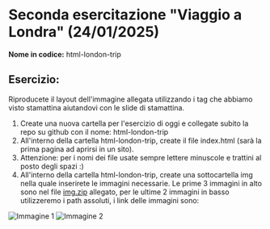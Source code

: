 # Seconda esercitazione "Viaggio a Londra" (24/01/2025)

**Nome in codice:** html-london-trip

## Esercizio:
Riproducete il layout dell'immagine allegata utilizzando i tag che abbiamo visto stamattina aiutandovi con le slide di stamattina.
1. Create una nuova cartella per l'esercizio di oggi e collegate subito la repo su github con il nome: html-london-trip
2. All'interno della cartella html-london-trip, create il file index.html (sarà la prima pagina ad aprirsi in un sito).
3. Attenzione: per i nomi dei file usate sempre lettere minuscole e trattini al posto degli spazi :)
4. All'interno della cartella html-london-trip, create una sottocartella img nella quale inserirete le immagini necessarie.
Le prime 3 immagini in alto sono nel file [img.zip](https://booleancareers.slack.com/files/U04EUT27BJ4/F089QFR11ST/img.zip) allegato, per le ultime 2 immagini in basso utilizzeremo i path assoluti, i link delle immagini sono:

![Immagine 1](https://www.abta.com/sites/default/files/styles/large/public/media/uploads/london-400x400-compressor_0.jpg)
![Immagine 2](https://imgc.allpostersimages.com/img/posters/evening-tower-bridge-and-river-thames-london_u-L-P2QVZJ0.jpg?artPerspective=n)